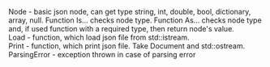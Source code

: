 Node - basic json node, can get type string, int, double, bool, dictionary, array, null. Function Is... checks node type. Function As... checks node type and, if used function with a required type, then return node's value.<br>
Load - function, which load json file from std::istream.<br>
Print - function, which print json file. Take Document and std::ostream.<br>
ParsingError - exception thrown in case of parsing error
